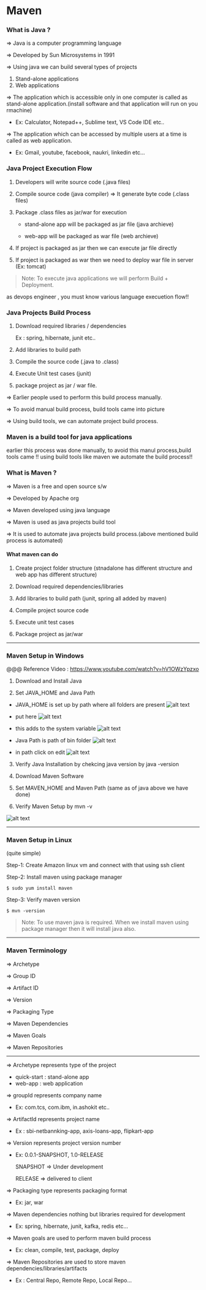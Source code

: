 # Maven

### What is Java ?

=> Java is a computer programming language

=> Developed by Sun Microsystems in 1991

=> Using java we can build several types of projects

1) Stand-alone applications
2) Web applications

=> The application which is accessible only in one computer is called as stand-alone application.(install software and that application will run on you rmachine)

- Ex: Calculator, Notepad++, Sublime text, VS Code IDE etc..

=> The application which can be accessed by multiple users at a time is called as web application.

- Ex: Gmail, youtube, facebook, naukri, linkedin etc...

### Java Project Execution Flow


1) Developers will write source code (.java files)

2) Compile source code (java compiler) => It generate byte code (.class files)

3) Package .class files as jar/war for execution

    -  stand-alone app will be packaged as jar file (java archieve)

    -  web-app will be packaged as war file (web archieve)

4) If project is packaged as jar then we can execute jar file directly

5) If project is packaged as war then we need to deploy war file in server
	 (Ex: tomcat)


>Note: To execute java applications we will perform Build + Deployment.

as devops engineer , you must know various language execuetion flow!!



### Java Projects Build Process


1) Download required libraries / dependencies

	Ex : spring, hibernate, junit etc..

2) Add libraries to build path

3) Compile the source code (.java to .class)

4) Execute Unit test cases (junit)

5) package project as jar / war file.


=> Earlier people used to perform this build process manually.

=> To avoid manual build process, build tools came into picture

=> Using build tools, we can automate project build process.
### Maven is a build tool for java applications 

 earlier this process was done manually, to avoid this manul process,build tools came !! using build tools like maven we automate the build process!!

### What is Maven ?

=> Maven is a free and open source s/w

=> Developed by Apache org

=> Maven developed using java language

=> Maven is used as java projects build tool

=> It is used to automate java projects build process.(above mentioned build process is automated)

#### What maven can do

1) Create project folder structure (stnadalone has different structure and web app has different structure)

2) Download required dependencies/libraries

3) Add libraries to build path (junit, spring all added by maven)

4) Compile project source code

5) Execute unit test cases

6) Package project as jar/war
---

### Maven Setup in Windows

@@@ Reference Video : https://www.youtube.com/watch?v=hV1OWzYpzxo

1) Download and Install Java

2) Set JAVA_HOME and Java Path

- JAVA_HOME is set up by path where all folders are present 
 ![alt text](image.png)

- put here
![alt text](image-1.png)

- this adds to the system variable
![alt text](image-2.png)

- Java Path is path of bin folder
![alt text](image-3.png)

- in path click on edit
![alt text](image-4.png)

3) Verify Java Installation by chekcing java version by 
java -version

4) Download Maven Software

5) Set MAVEN_HOME and Maven Path (same as of java above we have done)

6) Verify Maven Setup by mvn -v

![alt text](image-5.png)

---

### Maven Setup in Linux
(quite simple)

Step-1: Create Amazon linux vm and connect with that using ssh client

Step-2: Install maven using package manager

	$ sudo yum install maven

Step-3: Verify maven version

	$ mvn -version

>Note: To use maven java is required. When we install maven using package manager then it will install java also.
---
### Maven Terminology

=> Archetype

=> Group ID

=> Artifact ID

=> Version

=> Packaging Type

=> Maven Dependencies

=> Maven Goals

=> Maven Repositories

----------
=> Archetype represents type of the project

- quick-start : stand-alone app 
- web-app : web application

=> groupId represents company name

- Ex: com.tcs, com.ibm, in.ashokit etc..

=> ArtifactId represents project name

- Ex : sbi-netbannking-app, axis-loans-app, flipkart-app	

=> Version represents project version number

- Ex: 0.0.1-SNAPSHOT, 1.0-RELEASE	

	SNAPSHOT => Under development

	RELEASE => delivered to client

=> Packaging type represents packaging format

- Ex: jar, war

=> Maven dependencies nothing but libraries required for development

- Ex: spring, hibernate, junit, kafka, redis etc...

=> Maven goals are used to perform maven build process

- Ex: clean, compile, test, package, deploy

=> Maven Repositories are used to store maven dependencies/libraries/artifacts

- Ex : Central Repo, Remote Repo, Local Repo...


